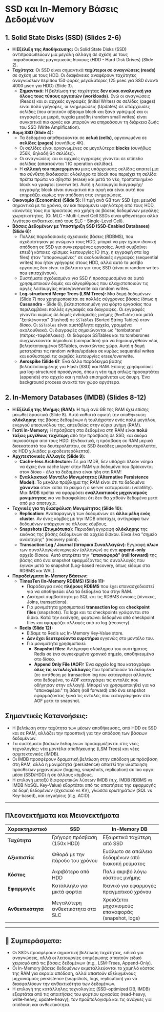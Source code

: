# **SSD και In-Memory Βάσεις Δεδομένων**  

## **1. Solid State Disks (SSD) (Slides 2-6)**

*   **Η Εξέλιξη της Αποθήκευσης:** Οι Solid State Disks (SSD) αντιπροσωπεύουν μια μεγάλη αλλαγή σε σχέση με τους παραδοσιακούς μαγνητικούς δίσκους (HDD - Hard Disk Drives) (Slide 2).
*   **Ταχύτητα:** Οι SSD είναι σημαντικά **ταχύτεροι σε αναγνώσεις (reads)** σε σχέση με τους HDD. Οι διαφάνειες αναφέρουν ταχύτητες αναγνώσεων περίπου 150 φορές μεγαλύτερες (25 μsec για SSD έναντι 4000 μsec για HDD) (Slide 3).
    *   **Σημαντικό:** Η βελτίωση της ταχύτητας **δεν είναι αναλογική για όλους τους τύπους εργασιών (workloads)**. Ενώ οι αναγνώσεις (Reads) και οι αρχικές εγγραφές (initial Writes) σε σελίδες (pages) είναι πολύ γρήγορες, οι ενημερώσεις (Updates) σε υπάρχουσες σελίδες (που απαιτούν σβήσιμο block και ξανά γράψιμο) και οι εγγραφές με μικρά, τυχαία μεγέθη (random small writes) είναι συγκριτικά πιο αργές και μπορούν να επηρεάσουν τη διάρκεια ζωής του SSD (Write Amplification).
*   **Δομή SSD (Slide 4):**
    *   Τα δεδομένα αποθηκεύονται σε **κελιά (cells)**, οργανωμένα σε **σελίδες (pages)** (συνήθως 4K).
    *   Οι σελίδες είναι οργανωμένες σε μεγαλύτερα **blocks** (συνήθως 256K, δηλαδή 64 σελίδες).
    *   Οι αναγνώσεις και οι αρχικές εγγραφές γίνονται σε επίπεδο σελίδας (απαιτούνται 1 IO operation σελίδας).
    *   Η **αλλαγή του περιεχομένου** μιας υπάρχουσας σελίδας απαιτεί μια πιο σύνθετη διαδικασία: ολόκληρο το block που περιέχει τη σελίδα πρέπει πρώτα να σβηστεί (erase) και μετά το νέο, τροποποιημένο block να γραφτεί (overwrite). Αυτή η λειτουργία διαγραφής/εγγραφής block είναι συγκριτικά πιο αργή και είναι αυτή που επηρεάζει κυρίως την απόδοση στις ενημερώσεις.
*   **Οικονομία (Economics) (Slide 5):** Η τιμή ανά GB των SSD έχει μειωθεί σημαντικά με τα χρόνια, αν και παραμένει υψηλότερη από τους HDD, κάνοντάς τους πιο προσιτούς για χρήση σε βάσεις δεδομένων μεγάλης χωρητικότητας. (Οι MLC - Multi-Level Cell SSDs είναι φθηνότεροι αλλά λιγότερο ανθεκτικοί από τους SLC - Single-Level Cell).
*   **Βάσεις Δεδομένων με Υποστήριξη SSD (SSD-Enabled Databases) (Slide 6):**
    *   Πολλές παραδοσιακές σχεσιακές βάσεις (RDBMS), που σχεδιάστηκαν με γνώμονα τους HDD, μπορεί να μην έχουν ιδανική απόδοση σε SSD για συγκεκριμένες εργασίες. Αυτό συμβαίνει επειδή κάποιες κρίσιμες λειτουργίες IO (π.χ. η εγγραφή στα log files) ήταν "απομονωμένες" σε ακολουθιακές εγγραφές (sequential writes) που ήταν γρήγορες στους HDD, αλλά αυτό το μοτίβο εργασίας δεν είναι το βέλτιστο για τους SSD (είναι οι random writes που επιταχύνουν).
    *   Συστήματα σχεδιασμένα για SSD ή προσαρμοσμένα σε αυτά χρησιμοποιούν δομές και αλγορίθμους που ελαχιστοποιούν τις αργές λειτουργίες erase/overwrite και random writes.
    *   **Log-structured Merge Trees (LSM Trees):** Μια δομή δεδομένων (Slide 7) που χρησιμοποιείται σε πολλές σύγχρονες βάσεις (όπως η **Cassandra** - Slide 6), βελτιστοποιημένη για φόρτο εργασίας που περιλαμβάνει πολλές εγγραφές και διαγραφές. Οι εγγραφές γίνονται κυρίως σε δομές ενδιάμεσης μνήμης (`MemTable`) και μετά "ξεπλένονται" (flushed) σε `SSTables` (Sorted String Tables) στον δίσκο. Οι `SSTables` είναι αμετάβλητα αρχεία, γραμμένα ακολουθιακά. Οι διαγραφές σημειώνονται ως "tombstones" (πέτρες-ταφόπλακες). Οι διάφοροι SSTables και τα tombsrones συγχωνεύονται περιοδικά (compaction) για να δημιουργηθούν νέοι, βελτιστοποιημένοι SSTables, ανακτώντας χώρο. Αυτή η δομή μετατρέπει τις random writes/updates σε κυρίως sequential writes και καθυστερεί τις ακριβές λειτουργίες erase/overwrite.
    *   **Aerospike (Slide 6):** Ένα άλλο παράδειγμα βάσης βελτιστοποιημένης για Flash (SSD) και RAM. Επίσης χρησιμοποιεί μια log-structured προσέγγιση, όπου η νέα τιμή απλώς προσαρτάται (appends) στο αρχείο και η παλιά επισημαίνεται ως άκυρη. Ένα background process ανακτά τον χώρο αργότερα.

## **2. In-Memory Databases (IMDB) (Slides 8-12)**

*   **Η Εξέλιξη της Μνήμης (RAM):** Η τιμή ανά GB της RAM έχει επίσης μειωθεί δραστικά (Slide 8). Αυτό καθιστά εφικτή την αποθήκευση **ολόκληρης** της βάσης δεδομένων ή τουλάχιστον ενός πολύ μεγάλου, ενεργού υποσυνόλου της, απευθείας στην κύρια μνήμη (RAM).
*   **Γιατί In-Memory;** Η πρόσβαση στα δεδομένα στη RAM είναι **πολύ τάξεις μεγέθους ταχύτερη** από την πρόσβαση σε SSD, και ακόμα περισσότερο από τους HDD. (Ενδεικτικά, η πρόσβαση σε RAM μερικά δισεκατοστά του δευτερολέπτου, σε SSD δεκάδες μικροδευτερόλεπτα, σε HDD χιλιάδες μικροδευτερόλεπτα).
*   **Αρχιτεκτονικές Αλλαγές (Slide 9):**
    *   **Cache-less Architecture:** Σε μια IMDB, δεν υπάρχει πλέον νόημα να έχεις ένα cache layer στην RAM για δεδομένα που βρίσκονται στον δίσκο - *όλα* τα δεδομένα είναι ήδη στη RAM!
    *   **Εναλλακτικό Μοντέλο Μονιμότητας (Alternative Persistence Model):** Το μεγάλο πρόβλημα της RAM είναι ότι τα δεδομένα **χάνονται** όταν κοπεί το ρεύμα ή ο server καταρρεύσει (volatility). Μια IMDB πρέπει να εφαρμόσει **εναλλακτικούς μηχανισμούς μονιμότητας** για να διασφαλίσει ότι δεν θα χαθούν δεδομένα μετά από μια αποτυχία.
*   **Τεχνικές για τη διασφάλιση Μονιμότητας (Slide 10):**
    *   **Replication:** Αναπαραγωγή των δεδομένων σε **άλλα μέλη ενός cluster**. Αν ένας κόμβος με την IMDB αποτύχει, αντίγραφα των δεδομένων υπάρχουν σε άλλους κόμβους.
    *   **Snapshots (Στιγμιότυπα):** Περιοδική εγγραφή **ολόκληρης** της εικόνας της βάσης δεδομένων σε αρχεία δίσκου. Είναι ένα "σημείο ανάκτησης" (recovery point).
    *   **Transaction Log / Journal (Ιστορικό Συναλλαγών):** Εγγραφή **όλων** των συναλλαγών/ενεργειών (αλλαγών) σε ένα **append-only** αρχείο δίσκου. Αυτό επιτρέπει την **"επαναφορά" (roll forward)** της βάσης από ένα snapshot εφαρμόζοντας τις συναλλαγές που έγιναν μετά το snapshot (Log-based recovery, όπως είδαμε στα RDBMS και WAL).
*   **Παραδείγματα In-Memory Βάσεων:**
    *   **TimesTen (In-Memory RDBMS) (Slide 11):**
        *   Παράδειγμα ενός **πλήρους RDBMS** που έχει επανασχεδιαστεί για να αποθηκεύει όλα τα δεδομένα του στην RAM.
        *   Διατηρεί συμβατότητα με SQL και τις RDBMS έννοιες (πίνακες, Joins, transactions).
        *   Για μονιμότητα χρησιμοποιεί **transaction log** και **checkpoint files** (snapshots). Τα logs και τα checkpoints γράφονται στο δίσκο. Κατά την εκκίνηση, φορτώνει δεδομένα από checkpoint files και εφαρμόζει αλλαγές από το log (recovery).
    *   **Redis (Slide 12):**
        *   Είδαμε το Redis ως In-Memory Key-Value store.
        *   **Δεν έχει δευτερεύοντα ευρετήρια** εγγενώς στο μοντέλο του.
        *   Για μονιμότητα χρησιμοποιεί:
            *   **Snapshot files:** Αντίγραφα ολόκληρου του συστήματος Redis σε ένα συγκεκριμένο χρονικό σημείο, αποθηκευμένα στο δίσκο.
            *   **Append Only File (AOF):** Ένα αρχείο log που καταγράφει **όλες τις εντολές/αλλαγές** που τροποποιούν τα δεδομένα (σε αντίθεση με transaction log που καταγράφει αλλαγές στα δεδομένα, το AOF καταγράφει τις εντολές που οδήγησαν στην αλλαγή). Μπορεί να χρησιμοποιηθεί για να "επαναφέρει" τη βάση (roll forward) από ένα snapshot εφαρμόζοντας ξανά τις εντολές που καταγράφηκαν στο AOF μετά το snapshot.

## **Σημαντικές Κατανοήσεις:**

*   Η βελτίωση στην ταχύτητα των μέσων αποθήκευσης, από HDD σε SSD και σε RAM, αλλάζει την προοπτική για την απόδοση των βάσεων δεδομένων.
*   Τα συστήματα βάσεων δεδομένων προσαρμόζονται στις νέες τεχνολογίες: νέα μοντέλα αποθήκευσης (LSM Trees) και νέες αρχιτεκτονικές (IMDB).
*   Οι IMDB προσφέρουν δραματική βελτίωση στην απόδοση με πρόσβαση στη RAM, αλλά η μονιμότητα (persistence) απαιτεί την υλοποίηση πρόσθετων μηχανισμών (logging, snapshots, replication) σε πιο αργά μέσα (SSD/HDD) ή σε άλλους κόμβους.
*   Η επιλογή μεταξύ διαφορετικών λύσεων IMDB (π.χ. IMDB RDBMS vs IMDB NoSQL Key-Value) εξαρτάται από τις απαιτήσεις της εφαρμογής σε δομή δεδομένων (σχεσιακό vs KV), γλώσσα ερωτημάτων (SQL vs Key-based), και εγγυήσεις (π.χ. ACID).


---

## **Πλεονεκτήματα και Μειονεκτήματα**  

| Χαρακτηριστικό         | SSD                             | In-Memory DB                      |
|------------------------|---------------------------------|-----------------------------------|
| **Ταχύτητα**           | Γρήγορη πρόσβαση (150x HDD)     | Εξαιρετικά ταχύτερη από SSD       |
| **Αξιοπιστία**         | Φθορά με την πάροδο του χρόνου  | Ευάλωτο σε απώλεια δεδομένων από διακοπή ρεύματος |
| **Κόστος**             | Ακριβότερο από HDD              | Πολύ ακριβό λόγω κόστους μνήμης   |
| **Εφαρμογές**          | Κατάλληλο για μικτά φορτία      | Ιδανικό για εφαρμογές πραγματικού χρόνου |
| **Ανθεκτικότητα**      | Μεγαλύτερη ανθεκτικότητα στα SLC| Χρειάζεται μηχανισμούς επαναφοράς (snapshot, logs)|

---

## **📌 Συμπεράσματα:**

*   Οι SSDs προσφέρουν σημαντική βελτίωση ταχύτητας, ειδικά για αναγνώσεις, αλλά οι λειτουργίες ενημέρωσης απαιτούν ειδικό χειρισμό από τις βάσεις δεδομένων (π.χ., LSM-Trees, Append-Only).
*   Οι In-Memory βάσεις δεδομένων εκμεταλλεύονται το χαμηλό κόστος της RAM για ακραία απόδοση, αλλά απαιτούν εξελιγμένους μηχανισμούς persistence (snapshots, logs, replication) για να διασφαλίσουν την ανθεκτικότητα των δεδομένων.
*   Η επιλογή της κατάλληλης τεχνολογίας (SSD-optimized DB, IMDB) εξαρτάται από τις απαιτήσεις του φορτίου εργασίας (read-heavy, write-heavy, update-heavy), τον προϋπολογισμό και τις ανάγκες για απόδοση και ανθεκτικότητα.

